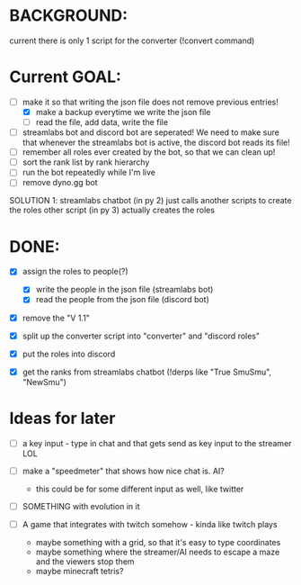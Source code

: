 # BACKGROUND:
current there is only 1 script for the converter (!convert command)

# Current GOAL:
- [ ] make it so that writing the json file does not remove previous entries!
  - [x] make a backup everytime we write the json file
  - [ ] read the file, add data, write the file
- [ ] streamlabs bot and discord bot are seperated! We need to make sure that whenever the streamlabs bot is active, the discord bot reads its file!
- [ ] remember all roles ever created by the bot, so that we can clean up!
- [ ] sort the rank list by rank hierarchy
- [ ] run the bot repeatedly while I'm live
- [ ] remove dyno.gg bot

SOLUTION 1:
 streamlabs chatbot (in py 2) just calls another scripts to create the roles
 other script (in py 3) actually creates the roles


# DONE:
- [x] assign the roles to people(?)
  - [x] write the people in the json file (streamlabs bot)
  - [x] read the people from the json file (discord bot)
- [X] remove the "V 1.1"
- [X] split up the converter script into "converter" and "discord roles"
- [X] put the roles into discord
- [X] get the ranks from streamlabs chatbot (!derps like "True SmuSmu", "NewSmu")


# Ideas for later
- [ ] a key input - type in chat and that gets send as key input to the streamer LOL
- [ ] make a "speedmeter" that shows how nice chat is. AI?
  - this could be for some different input as well, like twitter

- [ ] SOMETHING with evolution in it

- [ ] A game that integrates with twitch somehow - kinda like twitch plays
    * maybe something with a grid, so that it's easy to type coordinates
    * maybe something where the streamer/AI needs to escape a maze and the viewers stop them
    * maybe minecraft tetris?
